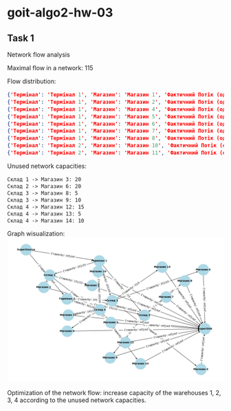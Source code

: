 # goit-algo2-hw-03

## Task 1

Network flow analysis

Maximal flow in a network: 115

Flow distribution:

```json
{'Термінал': 'Термінал 1', 'Магазин': 'Магазин 1', 'Фактичний Потік (одиниць)': 15}
{'Термінал': 'Термінал 1', 'Магазин': 'Магазин 2', 'Фактичний Потік (одиниць)': 10}
{'Термінал': 'Термінал 1', 'Магазин': 'Магазин 4', 'Фактичний Потік (одиниць)': 15}
{'Термінал': 'Термінал 1', 'Магазин': 'Магазин 5', 'Фактичний Потік (одиниць)': 10}
{'Термінал': 'Термінал 1', 'Магазин': 'Магазин 6', 'Фактичний Потік (одиниць)': 5}
{'Термінал': 'Термінал 1', 'Магазин': 'Магазин 7', 'Фактичний Потік (одиниць)': 15}
{'Термінал': 'Термінал 1', 'Магазин': 'Магазин 8', 'Фактичний Потік (одиниць)': 10}
{'Термінал': 'Термінал 2', 'Магазин': 'Магазин 10', 'Фактичний Потік (одиниць)': 20}
{'Термінал': 'Термінал 2', 'Магазин': 'Магазин 11', 'Фактичний Потік (одиниць)': 10}
```

Unused network capacities:

```
Склад 1 -> Магазин 3: 20
Склад 2 -> Магазин 6: 20
Склад 3 -> Магазин 8: 5
Склад 3 -> Магазин 9: 10
Склад 4 -> Магазин 12: 15
Склад 4 -> Магазин 13: 5
Склад 4 -> Магазин 14: 10
```

Graph wisualization:
![alt text](netflow_01.png)

Optimization of the network flow: increase capacity of the warehouses 1, 2, 3, 4 according to the unused network capacities.
